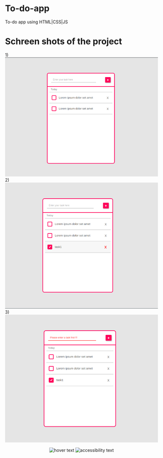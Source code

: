 # To-do-app
To-do app using HTML|CSS|JS

# Schreen shots of the project
1)![Screenshot](to-do-app_1.png)
2)![Screenshot](to-do-app_2.png)
3)![Screenshot](to-do-app_3.png)

<p align="center">
  <img src="yto-do-app_1.png" width="350" title="hover text">
  <img src="yto-do-app_1.png" width="350" alt="accessibility text">
</p>
